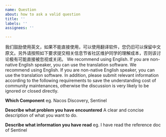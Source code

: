 ```yaml
---
name: Question
about: how to ask a valid question
title: ''
labels: ''
assignees: ''

---
```


我们鼓励使用英文，如果不能直接使用，可以使用翻译软件，您仍旧可以保留中文原文。另外请按照如下要求提交相关信息节省社区维护同学的理解成本，否则该讨论极有可能直接被忽视或关闭。
We recommend using English. If you are non-native English speaker, you can use the translation software. We recommend using English. If you are non-native English speaker, you can use the translation software. In addition, please submit relevant information according to the following requirements to save the understanding cost of community maintenances, otherwise the discussion is very likely to be ignored or closed directly.



**Which Component**
eg. Nacos Discovery, Sentinel

**Describe what problem you have encountered**
A clear and concise description of what you want to do.

**Describe what information you have read**
eg. I have read the reference doc of Sentinel